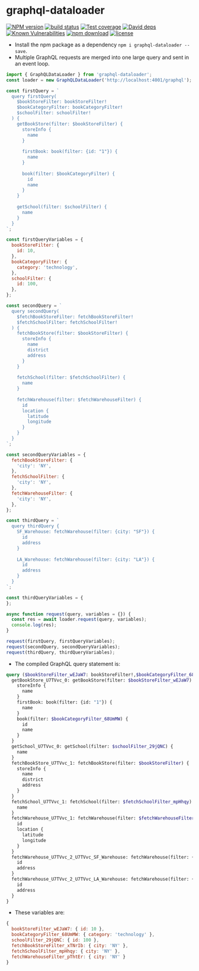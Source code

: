 graphql-dataloader
================================

[![NPM version][npm-image]][npm-url]
[![build status][travis-image]][travis-url]
[![Test coverage][codecov-image]][codecov-url]
[![David deps][david-image]][david-url]
[![Known Vulnerabilities][snyk-image]][snyk-url]
[![npm download][download-image]][download-url]
[![license][license-image]][license-url]

[npm-image]: https://img.shields.io/npm/v/graphql-dataloader.svg?style=flat-square
[npm-url]: https://npmjs.org/package/graphql-dataloader
[travis-image]: https://img.shields.io/travis/BigMaster/graphql-dataloader.svg?style=flat-square
[travis-url]: https://travis-ci.org/BigMaster/graphql-dataloader
[codecov-image]: https://codecov.io/gh/BigMaster/graphql-dataloader/branch/master/graph/badge.svg
[codecov-url]: https://codecov.io/gh/BigMaster/graphql-dataloader
[david-image]: https://img.shields.io/david/BigMaster/graphql-dataloader.svg?style=flat-square
[david-url]: https://david-dm.org/BigMaster/graphql-dataloader
[snyk-image]: https://snyk.io/test/npm/graphql-dataloader/badge.svg?style=flat-square
[snyk-url]: https://snyk.io/test/npm/graphql-dataloader
[download-image]: https://img.shields.io/npm/dm/graphql-dataloader.svg?style=flat-square
[download-url]: https://npmjs.org/package/graphql-dataloader
[license-image]: https://img.shields.io/badge/License-MIT-yellow.svg
[license-url]: https://opensource.org/licenses/MIT

* Install the npm package as a dependency `npm i graphql-dataloader --save`.
* Multiple GraphQL requests are merged into one large query and sent in an event loop.

```js
import { GraphQLDataLoader } from 'graphql-dataloader';
const loader = new GraphQLDataLoader('http://localhost:4001/graphql');

const firstQuery = `
  query firstQuery(
    $bookStoreFilter: bookStoreFilter!
    $bookCategoryFilter: bookCategoryFilter!
    $schoolFilter: schoolFilter!
  ) { 
    getBookStore(filter: $bookStoreFilter) {
      storeInfo {
        name
      }
      
      firstBook: book(filter: {id: "1"}) {
        name
      }
      
      book(filter: $bookCategoryFilter) {
        id
        name
      }
    }
    
    getSchool(filter: $schoolFilter) {
      name  
    }
  }
`;

const firstQueryVariables = {
  bookStoreFilter: {
    id: 10,
  },
  bookCategoryFilter: {
    category: 'technology',
  },
  schoolFilter: {
    id: 100,
  },
};

const secondQuery = `
  query secondQuery(
    $fetchBookStoreFilter: fetchBookStoreFilter!
    $fetchSchoolFilter: fetchSchoolFilter!
  ) {
    fetchBookStore(filter: $bookStoreFilter) {
      storeInfo {
        name
        district
        address
      }
    }
    
    fetchSchool(filter: $fetchSchoolFilter) {
      name  
    }
    
    fetchWarehouse(filter: $fetchWarehouseFilter) {
      id
      location {
        latitude
        longitude
      }
    }
  }
`;

const secondQueryVariables = {
  fetchBookStoreFilter: {
    'city': 'NY',
  },
  fetchSchoolFilter: {
    'city': 'NY',
  },
  fetchWarehouseFilter: {
    'city': 'NY',
  },
};

const thirdQuery = `
  query thirdQuery {
    SF_Warehouse: fetchWarehouse(filter: {city: "SF"}) {
      id
      address
    }
    
    LA_Warehouse: fetchWarehouse(filter: {city: "LA"}) {
      id
      address
    }
  }
`;

const thirdQueryVariables = {
};

async function request(query, variables = {}) {
  const res = await loader.request(query, variables);
  console.log(res);
}

request(firstQuery, firstQueryVariables);
request(secondQuery, secondQueryVariables);
request(thirdQuery, thirdQueryVariables);
```

* The compiled GraphQL query statement is:

```graphql
query ($bookStoreFilter_wEJaW7: bookStoreFilter!,$bookCategoryFilter_68UmMW: bookCategoryFilter!,$schoolFilter_29jQNC: schoolFilter!, $fetchBookStoreFilter_xTNrIb: fetchBookStoreFilter!,$fetchSchoolFilter_mpHhqy: fetchSchoolFilter!, ) {
  getBookStore_U7TVvc_0: getBookStore(filter: $bookStoreFilter_wEJaW7) {
    storeInfo {
      name
    }
    firstBook: book(filter: {id: "1"}) {
      name
    }
    book(filter: $bookCategoryFilter_68UmMW) {
      id
      name
    }
  }
  getSchool_U7TVvc_0: getSchool(filter: $schoolFilter_29jQNC) {
    name
  }
  fetchBookStore_U7TVvc_1: fetchBookStore(filter: $bookStoreFilter) {
    storeInfo {
      name
      district
      address
    }
  }
  fetchSchool_U7TVvc_1: fetchSchool(filter: $fetchSchoolFilter_mpHhqy) {
    name
  }
  fetchWarehouse_U7TVvc_1: fetchWarehouse(filter: $fetchWarehouseFilter_pThtEr) {
    id
    location {
      latitude
      longitude
    }
  }
  fetchWarehouse_U7TVvc_2_U7TVvc_SF_Warehouse: fetchWarehouse(filter: {city: "SF"}) {
    id
    address
  }
  fetchWarehouse_U7TVvc_2_U7TVvc_LA_Warehouse: fetchWarehouse(filter: {city: "LA"}) {
    id
    address
  }
}
```

* These variables are:
```js
{
  bookStoreFilter_wEJaW7: { id: 10 },
  bookCategoryFilter_68UmMW: { category: 'technology' },
  schoolFilter_29jQNC: { id: 100 },
  fetchBookStoreFilter_xTNrIb: { city: 'NY' },
  fetchSchoolFilter_mpHhqy: { city: 'NY' },
  fetchWarehouseFilter_pThtEr: { city: 'NY' }
}
```
